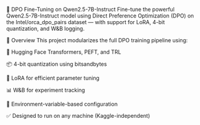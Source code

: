 🚀 DPO Fine-Tuning on Qwen2.5-7B-Instruct
Fine-tune the powerful Qwen2.5-7B-Instruct model using Direct Preference Optimization (DPO) on the Intel/orca_dpo_pairs dataset — with support for LoRA, 4-bit quantization, and W&B logging.

🧠 Overview
This project modularizes the full DPO training pipeline using:

🤗 Hugging Face Transformers, PEFT, and TRL

📦 4-bit quantization using bitsandbytes

🔧 LoRA for efficient parameter tuning

📊 W&B for experiment tracking

🧩 Environment-variable-based configuration

✅ Designed to run on any machine (Kaggle-independent)
